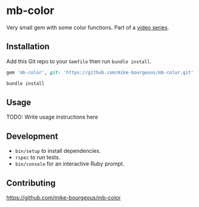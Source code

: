 # mb-color

Very small gem with some color functions.  Part of a [video series][0].

## Installation

Add this Git repo to your `Gemfile` then run `bundle install`.

```ruby
gem 'mb-color', git: 'https://github.com/mike-bourgeous/mb-color.git'
```

```bash
bundle install
```

## Usage

TODO: Write usage instructions here

## Development

- `bin/setup` to install dependencies.
- `rspec` to run tests.
- `bin/console` for an interactive Ruby prompt.

## Contributing

https://github.com/mike-bourgeous/mb-color

[0]: https://www.youtube.com/playlist?list=PLpRqC8LaADXnwve3e8gI239eDNRO3Nhya
